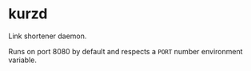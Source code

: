 # kurzd

Link shortener daemon.

Runs on port 8080 by default and respects a `PORT` number environment variable.
